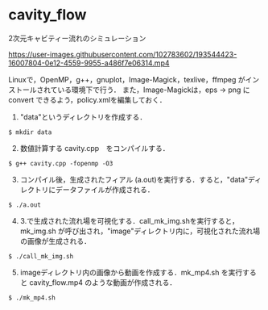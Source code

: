 # cavity_flow
2次元キャビティー流れのシミュレーション

https://user-images.githubusercontent.com/102783602/193544423-16007804-0e12-4559-9955-a486f7e06314.mp4

Linuxで，OpenMP，g++，gnuplot，Image-Magick，texlive，ffmpeg がインストールされている環境下で行う．
また，Image-Magickは，eps → png に convert できるよう，policy.xmlを編集しておく．

1. "data"というディレクトリを作成する．
```
$ mkdir data
```

2. 数値計算する cavity.cpp　をコンパイルする．
```
$ g++ cavity.cpp -fopenmp -O3
```

3. コンパイル後，生成されたフィアル (a.out)を実行する．すると，"data"ディレクトリにデータファイルが作成される．
```
$ ./a.out
```

4. 3.で生成された流れ場を可視化する．call_mk_img.shを実行すると，mk_img.sh が呼び出され，"image"ディレクトリ内に，可視化された流れ場の画像が生成される．
```
$ ./call_mk_img.sh
```

5. imageディレクトリ内の画像から動画を作成する．mk_mp4.sh を実行すると cavity_flow.mp4 のような動画が作成される．
```
$ ./mk_mp4.sh
```


